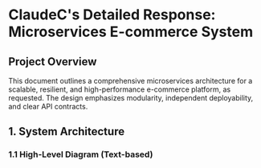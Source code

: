 # ClaudeC's Detailed Response: Microservices E-commerce System

## Project Overview
This document outlines a comprehensive microservices architecture for a scalable, resilient, and high-performance e-commerce platform, as requested. The design emphasizes modularity, independent deployability, and clear API contracts.

## 1. System Architecture

### 1.1 High-Level Diagram (Text-based)
